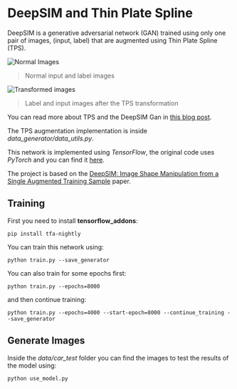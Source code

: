 # DeepSIM and Thin Plate Spline

DeepSIM is a generative adversarial network (GAN) trained using only one pair of images, (input, label) that are augmented using Thin Plate Spline (TPS).

![Normal Images](https://res.cloudinary.com/vincent1bt/image/upload/c_scale,w_490/v1637620616/example1_paper_1_oxxb1g.jpg)
> Normal input and label images

![Transformed images](https://res.cloudinary.com/vincent1bt/image/upload/v1637620326/example_paper_1_kfocfw.jpg)
> Label and input images after the TPS transformation

You can read more about TPS and the DeepSIM Gan in [this blog post](https://vincentblog.link/posts/thin-plate-splines-and-its-implementation-as-data-augmentation-technique).

The TPS augmentation implementation is inside *data_generator/data_utils.py*.

This network is implemented using *TensorFlow*, the original code uses *PyTorch* and you can find it [here](https://github.com/eliahuhorwitz/DeepSIM).

The project is based on the [DeepSIM: Image Shape Manipulation from a Single Augmented Training Sample](https://arxiv.org/abs/2109.06151) paper.

## Training

First you need to install **tensorflow_addons**:

```
pip install tfa-nightly
```

You can train this network using:

```
python train.py --save_generator
```

You can also train for some epochs first:

```
python train.py --epochs=8000
```

and then continue training:

```
python train.py --epochs=4000 --start-epoch=8000 --continue_training --save_generator
```

## Generate Images

Inside the *data/car_test* folder you can find the images to test the results of the model using:

```
python use_model.py
```
